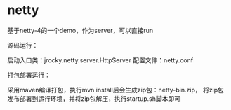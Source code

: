 # netty

基于netty-4的一个demo，作为server，可以直接run

源码运行：

启动入口类：jrocky.netty.server.HttpServer
配置文件：netty.conf

打包部署运行：

采用maven编译打包，执行mvn install后会生成zip包：netty-bin.zip，
将zip包发布部署到运行环境，并将zip包解压，执行startup.sh脚本即可
